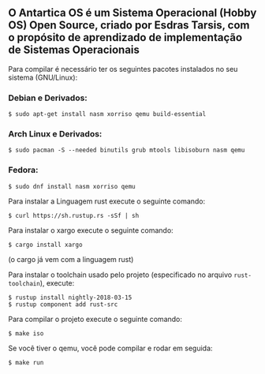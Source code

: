 ## O Antartica OS é um Sistema Operacional (Hobby OS) Open Source, criado por Esdras Tarsis, com o propósito de aprendizado de implementação de Sistemas Operacionais

Para compilar é necessário ter os seguintes pacotes instalados no seu sistema (GNU/Linux):

### Debian e Derivados:

    $ sudo apt-get install nasm xorriso qemu build-essential

### Arch Linux e Derivados:

    $ sudo pacman -S --needed binutils grub mtools libisoburn nasm qemu

### Fedora:

    $ sudo dnf install nasm xorriso qemu

Para instalar a Linguagem rust execute o seguinte comando:

    $ curl https://sh.rustup.rs -sSf | sh

Para instalar o xargo execute o seguinte comando:

    $ cargo install xargo

(o cargo já vem com a linguagem rust)

Para instalar o toolchain usado pelo projeto (especificado no arquivo
`rust-toolchain`), execute:

    $ rustup install nightly-2018-03-15
	$ rustup component add rust-src

Para compilar o projeto execute o seguinte comando:

    $ make iso

Se você tiver o qemu, você pode compilar e rodar em seguida:

    $ make run
